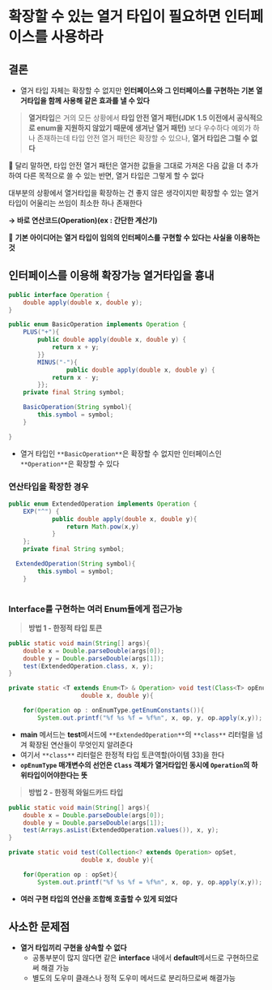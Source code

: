 # 확장할 수 있는 열거 타입이 필요하면 인터페이스를 사용하라

## 결론

- 열거 타입 자체는 확장할 수 없지만 
**인터페이스와 그 인터페이스를 구현하는 기본 열거타입을 함께 사용해 같은 효과를 낼 수 있다**

> **열거타입**은 거의 모든 상황에서 
**타입 안전 열거 패턴(JDK 1.5 이전에서 공식적으로 enum을 지원하지 않았기 때문에 생겨난 열거 패턴)**
보다 우수하다
예외가 하나 존재하는데 타입 안전 열거 패턴은 확장할 수 있으나,
**열거 타입은 그럴 수 없다**
> 

<aside>

📌 달리 말하면, 타입 안전 열거 패턴은 열거한 값들을 그대로 가져온 다음 값을 더 추가하여 다른 목적으로 쓸 수 있는 반면, 열거 타입은 그렇게 할 수 없다

</aside>

대부분의 상황에서 열거타입을 확장하는 건 좋지 않은 생각이지만
확장할 수 있는 열거 타입이 어울리는 쓰임이 최소한 하나 존재한다

**→ 바로 연산코드(Operation)(ex : 간단한 계산기)**

<aside>

📌 **기본 아이디어는 열거 타입이 임의의 인터페이스를 구현할 수 있다는 사실을 이용하는 것**

</aside>

## 인터페이스를 이용해 확장가능 열거타입을 흉내

```java
public interface Operation {
	double apply(double x, double y);
}

public enum BasicOperation implements Operation {
    PLUS("+"){
        public double apply(double x, double y) {
            return x + y;
        }}
		MINUS("-"){
				public double apply(double x, double y) {
            return x - y;
        }};
    private final String symbol;

    BasicOperation(String symbol){
        this.symbol = symbol;
    }

}
```

- 열거 타입인 `**BasicOperation**`은 확장할 수 없지만 인터페이스인 `**Operation**`은 확장할 수 있다

### 연산타입을 확장한 경우

```java
public enum ExtendedOperation implements Operation {
	EXP("^") {
			public double apply(double x, double y){
				return Math.pow(x,y)
			}
	};
	private final String symbol;

  ExtendedOperation(String symbol){
        this.symbol = symbol;
    }
	
```

### Interface를 구현하는 여러 Enum들에게 접근가능

> **방법 1 - 한정적 타입 토큰**
> 

```java
public static void main(String[] args){
	double x = Double.parseDouble(args[0]);
	double y = Double.parseDouble(args[1]);
	test(ExtendedOperation.class, x, y);
}

private static <T extends Enum<T> & Operation> void test(Class<T> opEnumType,
					double x, double y){

	for(Operation op : onEnumType.getEnumConstants()){
		System.out.printf("%f %s %f = %f%n", x, op, y, op.apply(x,y));
```

- **main** 메서드는 **test**메서드에 `**ExtendedOperation**`의 `**class**` 리터럴을 넘겨 확장된 연산들이 무엇인지 알려준다
- 여기서 `**class**` 리터럴은 한정적 타입 토큰역할(아이템 33)을 한다
- **`opEnumType` 매개변수의 선언은 `Class` 객체가 열거타입인 동시에 `Operation`의 하위타입이어야한다는 뜻**

> **방법 2 - 한정적 와일드카드 타입**
> 

```java
public static void main(String[] args){
	double x = Double.parseDouble(args[0]);
	double y = Double.parseDouble(args[1]);
	test(Arrays.asList(ExtendedOperation.values()), x, y);
}

private static void test(Collection<? extends Operation> opSet,
					double x, double y){

	for(Operation op : opSet){
		System.out.printf("%f %s %f = %f%n", x, op, y, op.apply(x,y));
```

- **여러 구현 타입의 연산을 조합해 호출할 수 있게 되었다**

## 사소한 문제점

- **열거 타입끼리 구현을 상속할 수 없다**
    - 공통부분이 많지 않다면 같은 **interface** 내에서 **default**메서드로 구현하므로써 해결 가능
    - 별도의 도우미 클래스나 정적 도우미 메서드로 분리하므로써 해결가능